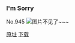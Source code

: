 ### I'm Sorry
No.945
![图片不见了~~~](https://imgs.xkcd.com/comics/im_sorry.png)

[原址](https://xkcd.com//945) [下载](https://imgs.xkcd.com/comics/im_sorry.png)

